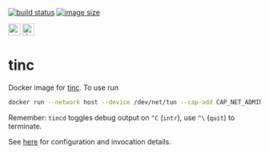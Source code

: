 [![build status](https://github.com/e-karge/toolbelt/actions/workflows/build.yaml/badge.svg)](https://github.com/e-karge/toolbelt/actions/workflows/build.yaml)
[![image size](https://img.shields.io/docker/image-size/toolbelt/tinc/latest?logo=docker)](https://hub.docker.com/repository/docker/toolbelt/tinc)

[<img height="24" width="24" src="https://unpkg.com/simple-icons@4/icons/github.svg" alt="source code">](https://github.com/e-karge/toolbelt/tree/master/tinc)
[<img height="24" width="24" src="https://unpkg.com/simple-icons@4/icons/docker.svg" alt="docker image">](https://hub.docker.com/repository/docker/toolbelt/tinc)


tinc
=========

Docker image for [tinc](https://www.tinc-vpn.org). To use run

```bash
docker run --network host --device /dev/net/tun --cap-add CAP_NET_ADMIN --volume <tinc-config-dir>:/run/tinc --rm -ti toolbelt/tinc
```

Remember: `tincd` toggles debug output on `^C` (`intr`), use `^\` (`quit`) to terminate.

See [here](https://www.tinc-vpn.org/docs/) for configuration and invocation details.
